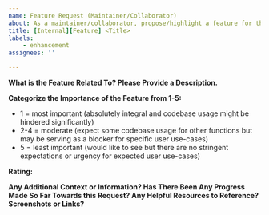 ```yaml
---
name: Feature Request (Maintainer/Collaborator)
about: As a maintainer/collaborator, propose/highlight a feature for this project
title: [Internal][Feature] <Title>
labels: 
    - enhancement
assignees: ''

---
```


**What is the Feature Related To? Please Provide a Description.**

**Categorize the Importance of the Feature from 1-5:**
* 1 = most important (absolutely integral and codebase usage might be hindered significantly)
* 2-4 = moderate (expect some codebase usage for other functions but may be serving as a blocker for specific user use-cases)
* 5 = least important (would like to see but there are no stringent expectations or urgency for expected user use-cases)  

**Rating:**

**Any Additional Context or Information? Has There Been Any Progress Made So Far Towards this Request? Any Helpful Resources to Reference? Screenshots or Links?**
